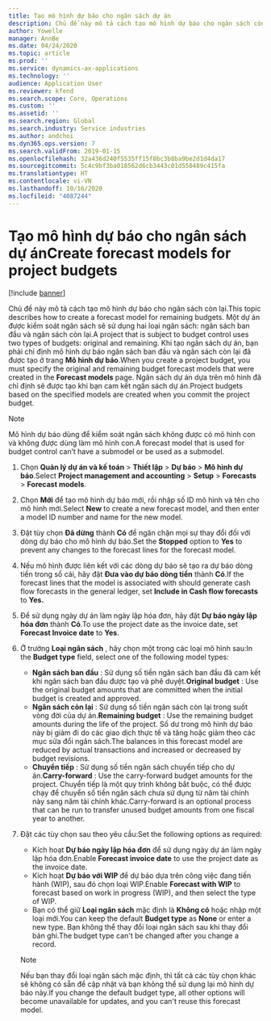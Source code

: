 ```yaml
---
title: Tạo mô hình dự báo cho ngân sách dự án
description: Chủ đề này mô tả cách tạo mô hình dự báo cho ngân sách còn lại.
author: Yowelle
manager: AnnBe
ms.date: 04/24/2020
ms.topic: article
ms.prod: ''
ms.service: dynamics-ax-applications
ms.technology: ''
audience: Application User
ms.reviewer: kfend
ms.search.scope: Core, Operations
ms.custom: ''
ms.assetid: ''
ms.search.region: Global
ms.search.industry: Service industries
ms.author: andchoi
ms.dyn365.ops.version: 7
ms.search.validFrom: 2019-01-15
ms.openlocfilehash: 32a436d240f5535ff15f8bc3b8ba9be2d1d4da17
ms.sourcegitcommit: 5c4c9bf3ba018562d6cb3443c01d550489c415fa
ms.translationtype: HT
ms.contentlocale: vi-VN
ms.lasthandoff: 10/16/2020
ms.locfileid: "4087244"
---
```

# <a name="create-forecast-models-for-project-budgets"></a><span data-ttu-id="e2324-103">Tạo mô hình dự báo cho ngân sách dự án</span><span class="sxs-lookup"><span data-stu-id="e2324-103">Create forecast models for project budgets</span></span> 

[!include [banner](../includes/banner.md)]

<span data-ttu-id="e2324-104">Chủ đề này mô tả cách tạo mô hình dự báo cho ngân sách còn lại.</span><span class="sxs-lookup"><span data-stu-id="e2324-104">This topic describes how to create a forecast model for remaining budgets.</span></span> <span data-ttu-id="e2324-105">Một dự án được kiểm soát ngân sách sẽ sử dụng hai loại ngân sách: ngân sách ban đầu và ngân sách còn lại.</span><span class="sxs-lookup"><span data-stu-id="e2324-105">A project that is subject to budget control uses two types of budgets: original and remaining.</span></span> <span data-ttu-id="e2324-106">Khi tạo ngân sách dự án, bạn phải chỉ định mô hình dự báo ngân sách ban đầu và ngân sách còn lại đã được tạo ở trang **Mô hình dự báo**.</span><span class="sxs-lookup"><span data-stu-id="e2324-106">When you create a project budget, you must specify the original and remaining budget forecast models that were created in the **Forecast models** page.</span></span> <span data-ttu-id="e2324-107">Ngân sách dự án dựa trên mô hình đã chỉ định sẽ được tạo khi bạn cam kết ngân sách dự án.</span><span class="sxs-lookup"><span data-stu-id="e2324-107">Project budgets based on the specified models are created when you commit the project budget.</span></span>

> [!NOTE]
> <span data-ttu-id="e2324-108">Mô hình dự báo dùng để kiểm soát ngân sách không được có mô hình con và không được dùng làm mô hình con.</span><span class="sxs-lookup"><span data-stu-id="e2324-108">A forecast model that is used for budget control can’t have a submodel or be used as a submodel.</span></span>

1. <span data-ttu-id="e2324-109">Chọn **Quản lý dự án và kế toán** > **Thiết lập** > **Dự báo**  > **Mô hình dự báo**.</span><span class="sxs-lookup"><span data-stu-id="e2324-109">Select **Project management and accounting** > **Setup** > **Forecasts**  > **Forecast models**.</span></span>
2. <span data-ttu-id="e2324-110">Chọn **Mới** để tạo mô hình dự báo mới, rồi nhập số ID mô hình và tên cho mô hình mới.</span><span class="sxs-lookup"><span data-stu-id="e2324-110">Select **New** to create a new forecast model, and then enter a model ID number and name for the new model.</span></span> 
3. <span data-ttu-id="e2324-111">Đặt tùy chọn **Đã dừng** thành **Có** để ngăn chặn mọi sự thay đổi đối với dòng dự báo cho mô hình dự báo.</span><span class="sxs-lookup"><span data-stu-id="e2324-111">Set the **Stopped** option to **Yes** to prevent any changes to the forecast lines for the forecast model.</span></span> 
4. <span data-ttu-id="e2324-112">Nếu mô hình được liên kết với các dòng dự báo sẽ tạo ra dự báo dòng tiền trong sổ cái, hãy đặt **Đưa vào dự báo dòng tiền** thành **Có**.</span><span class="sxs-lookup"><span data-stu-id="e2324-112">If the forecast lines that the model is associated with should generate cash flow forecasts in the general ledger, set **Include in Cash flow forecasts** to **Yes.**</span></span> 
5. <span data-ttu-id="e2324-113">Để sử dụng ngày dự án làm ngày lập hóa đơn, hãy đặt **Dự báo ngày lập hóa đơn** thành **Có**.</span><span class="sxs-lookup"><span data-stu-id="e2324-113">To use the project date as the invoice date, set **Forecast Invoice date** to **Yes**.</span></span> 
6. <span data-ttu-id="e2324-114">Ở trường **Loại ngân sách** , hãy chọn một trong các loại mô hình sau:</span><span class="sxs-lookup"><span data-stu-id="e2324-114">In the **Budget type** field, select one of the following model types:</span></span>

   - <span data-ttu-id="e2324-115">**Ngân sách ban đầu** : Sử dụng số tiền ngân sách ban đầu đã cam kết khi ngân sách ban đầu được tạo và phê duyệt.</span><span class="sxs-lookup"><span data-stu-id="e2324-115">**Original budget** : Use the original budget amounts that are committed when the initial budget is created and approved.</span></span>
   - <span data-ttu-id="e2324-116">**Ngân sách còn lại** : Sử dụng số tiền ngân sách còn lại trong suốt vòng đời của dự án.</span><span class="sxs-lookup"><span data-stu-id="e2324-116">**Remaining budget** : Use the remaining budget amounts during the life of the project.</span></span> <span data-ttu-id="e2324-117">Số dư trong mô hình dự báo này bị giảm đi do các giao dịch thực tế và tăng hoặc giảm theo các mục sửa đổi ngân sách.</span><span class="sxs-lookup"><span data-stu-id="e2324-117">The balances in this forecast model are reduced by actual transactions and increased or decreased by budget revisions.</span></span>
   - <span data-ttu-id="e2324-118">**Chuyển tiếp** : Sử dụng số tiền ngân sách chuyển tiếp cho dự án.</span><span class="sxs-lookup"><span data-stu-id="e2324-118">**Carry-forward** : Use the carry-forward budget amounts for the project.</span></span> <span data-ttu-id="e2324-119">Chuyển tiếp là một quy trình không bắt buộc, có thể được chạy để chuyển số tiền ngân sách chưa sử dụng từ năm tài chính này sang năm tài chính khác.</span><span class="sxs-lookup"><span data-stu-id="e2324-119">Carry-forward is an optional process that can be run to transfer unused budget amounts from one fiscal year to another.</span></span>

7. <span data-ttu-id="e2324-120">Đặt các tùy chọn sau theo yêu cầu:</span><span class="sxs-lookup"><span data-stu-id="e2324-120">Set the following options as required:</span></span>

   - <span data-ttu-id="e2324-121">Kích hoạt **Dự báo ngày lập hóa đơn** để sử dụng ngày dự án làm ngày lập hóa đơn.</span><span class="sxs-lookup"><span data-stu-id="e2324-121">Enable **Forecast invoice date** to use the project date as the invoice date.</span></span>
   - <span data-ttu-id="e2324-122">Kích hoạt **Dự báo với WIP** để dự báo dựa trên công việc đang tiến hành (WIP), sau đó chọn loại WIP.</span><span class="sxs-lookup"><span data-stu-id="e2324-122">Enable **Forecast with WIP** to forecast based on work in progress (WIP), and then select the type of WIP.</span></span> 
   - <span data-ttu-id="e2324-123">Bạn có thể giữ **Loại ngân sách** mặc định là **Không có** hoặc nhập một loại mới.</span><span class="sxs-lookup"><span data-stu-id="e2324-123">You can keep the default **Budget type** as **None** or enter a new type.</span></span> <span data-ttu-id="e2324-124">Bạn không thể thay đổi loại ngân sách sau khi thay đổi bản ghi.</span><span class="sxs-lookup"><span data-stu-id="e2324-124">The budget type can't be changed after you change a record.</span></span>     
    > [!NOTE]
    > <span data-ttu-id="e2324-125">Nếu bạn thay đổi loại ngân sách mặc định, thì tất cả các tùy chọn khác sẽ không có sẵn để cập nhật và bạn không thể sử dụng lại mô hình dự báo này.</span><span class="sxs-lookup"><span data-stu-id="e2324-125">If you change the default budget type, all other options will become unavailable for updates, and you can't reuse this forecast model.</span></span> 
   


 

